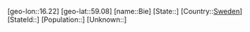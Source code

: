 ﻿---
location: [59.08,16.22]
type: City
tags:
- geo/City


SpocWebEntityId: 29174
isDeleted: false
confidential: public

---
[geo-lon::16.22]
[geo-lat::59.08]
[name::Bie]
[State::]
[Country::[Sweden](geo/Continent/Europe/Sweden.md)]
[StateId::]
[Population::]
[Unknown::]

